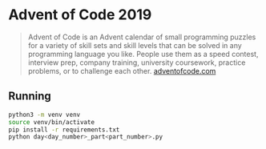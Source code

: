 # Advent of Code 2019

> Advent of Code is an Advent calendar of small programming puzzles for a variety of skill sets and skill levels that can be solved in any programming language you like. People use them as a speed contest, interview prep, company training, university coursework, practice problems, or to challenge each other.
[adventofcode.com](https://adventofcode.com/)

## Running
```bash
python3 -m venv venv
source venv/bin/activate
pip install -r requirements.txt
python day<day_number>_part<part_number>.py
```
